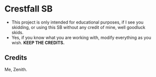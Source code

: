 # Crestfall SB

* This project is only intended for educational purposes, if I see you skidding, or using this SB without any credit of mine, well goodluck skids.
* Yes, if you know what you are working with, modify everything as you wish. **KEEP THE CREDITS.**

## Credits
Me, Zenith.

